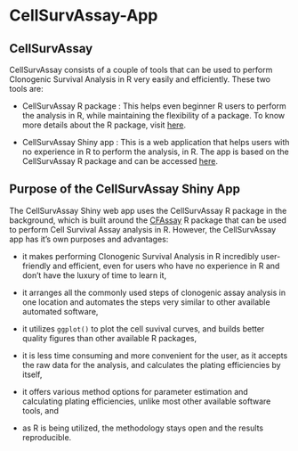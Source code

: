 CellSurvAssay-App
================

## CellSurvAssay

CellSurvAssay consists of a couple of tools that can be used to perform
Clonogenic Survival Analysis in R very easily and efficiently. These two
tools are:

-   CellSurvAssay R package : This helps even beginner R users to
    perform the analysis in R, while maintaining the flexibility of a
    package. To know more details about the R package, visit
    [here](https://pickeringlab.github.io/CellSurvAssay/).

-   CellSurvAssay Shiny app : This is a web application that helps users
    with no experience in R to perform the analysis, in R. The app is
    based on the CellSurvAssay R package and can be accessed
    [here](https://pickeringlab.shinyapps.io/CellSurvAssay-App/).

## Purpose of the CellSurvAssay Shiny App

The CellSurvAssay Shiny web app uses the CellSurvAssay R package in the
background, which is built around the
[CFAssay](https://bioconductor.org/packages/release/bioc/html/CFAssay.html)
R package that can be used to perform Cell Survival Assay analysis in R.
However, the CellSurvAssay app has it’s own purposes and advantages:

-   it makes performing Clonogenic Survival Analysis in R incredibly
    user-friendly and efficient, even for users who have no experience
    in R and don’t have the luxury of time to learn it,

-   it arranges all the commonly used steps of clonogenic assay analysis
    in one location and automates the steps very similar to other
    available automated software,

-   it utilizes `ggplot()` to plot the cell suvival curves, and builds
    better quality figures than other available R packages,

-   it is less time consuming and more convenient for the user, as it
    accepts the raw data for the analysis, and calculates the plating
    efficiencies by itself,

-   it offers various method options for parameter estimation and
    calculating plating efficiencies, unlike most other available
    software tools, and

-   as R is being utilized, the methodology stays open and the results
    reproducible.
